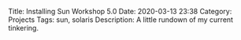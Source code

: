 Title: Installing Sun Workshop 5.0
Date: 2020-03-13 23:38
Category: Projects
Tags: sun, solaris
Description: A little rundown of my current tinkering.